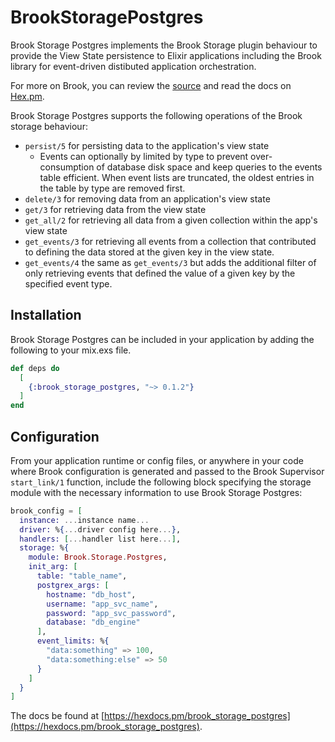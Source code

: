 # BrookStoragePostgres

Brook Storage Postgres implements the Brook Storage plugin behaviour to provide
the View State persistence to Elixir applications including the Brook library
for event-driven distibuted application orchestration.

For more on Brook, you can review the [source](https://github.com/bbalser/brook)
and read the docs on [Hex.pm](https://hexdocs.pm/brook).

Brook Storage Postgres supports the following operations of the Brook storage behaviour:
  * `persist/5` for persisting data to the application's view state
    - Events can optionally by limited by type to prevent over-consumption of database disk
      space and keep queries to the events table efficient. When event lists are truncated,
      the oldest entries in the table by type are removed first.
  * `delete/3` for removing data from an application's view state
  * `get/3` for retrieving data from the view state
  * `get_all/2` for retrieving all data from a given collection within the app's view state
  * `get_events/3` for retrieving all events from a collection that contributed to defining
     the data stored at the given key in the view state.
  * `get_events/4` the same as `get_events/3` but adds the additional filter of only retrieving
    events that defined the value of a given key by the specified event type.

## Installation

Brook Storage Postgres can be included in your application by adding the following
to your mix.exs file.

```elixir
def deps do
  [
    {:brook_storage_postgres, "~> 0.1.2"}
  ]
end
```

## Configuration

From your application runtime or config files, or anywhere in your code where Brook
configuration is generated and passed to the Brook Supervisor `start_link/1` function,
include the following block specifying the storage module with the necessary information
to use Brook Storage Postgres:

```elixir
brook_config = [
  instance: ...instance name...
  driver: %{...driver config here...},
  handlers: [...handler list here...],
  storage: %{
    module: Brook.Storage.Postgres,
    init_arg: [
      table: "table_name",
      postgrex_args: [
        hostname: "db_host",
        username: "app_svc_name",
        password: "app_svc_password",
        database: "db_engine"
      ],
      event_limits: %{
        "data:something" => 100,
        "data:something:else" => 50
      }
    ]
  }
]
```

The docs be found at [https://hexdocs.pm/brook_storage_postgres](https://hexdocs.pm/brook_storage_postgres).

